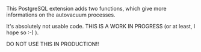 This PostgreSQL extension adds two functions, which give more informations on the autovacuum processes.

It's absolutely not usable code. THIS IS A WORK IN PROGRESS (or at least, I hope so :-) ).

DO NOT USE THIS IN PRODUCTION!!
